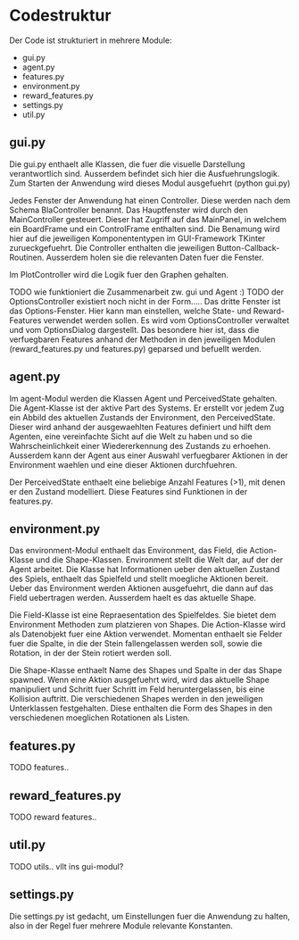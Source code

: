 # Codestruktur

Der Code ist strukturiert in mehrere Module:

- gui.py
- agent.py
- features.py
- environment.py
- reward_features.py
- settings.py
- util.py

## gui.py
Die gui.py enthaelt alle Klassen, die fuer die visuelle Darstellung verantwortlich
sind. Ausserdem befindet sich hier die Ausfuehrungslogik.
Zum Starten der Anwendung wird dieses Modul ausgefuehrt (python gui.py)

Jedes Fenster der Anwendung hat einen Controller. Diese werden nach dem Schema
BlaController benannt. Das Hauptfenster wird durch den MainController gesteuert.
Dieser hat Zugriff auf das MainPanel, in welchem ein BoardFrame und ein ControlFrame
enthalten sind. Die Benamung wird hier auf die jeweiligen Komponententypen im
GUI-Framework TKinter zurueckgefuehrt.
Die Controller enthalten die jeweiligen Button-Callback-Routinen. Ausserdem
holen sie die relevanten Daten fuer die Fenster.

Im PlotController wird die Logik fuer den Graphen gehalten.

TODO wie funktioniert die Zusammenarbeit zw. gui und Agent :)
TODO der OptionsController existiert noch nicht in der Form.....
Das dritte Fenster ist das Options-Fenster. Hier kann man einstellen, welche
State- und Reward-Features verwendet werden sollen. Es wird vom OptionsController
verwaltet und vom OptionsDialog dargestellt. Das besondere hier ist, dass die
verfuegbaren Features anhand der Methoden in den jeweiligen Modulen (reward_features.py
und features.py) geparsed und befuellt werden.

## agent.py
Im agent-Modul werden die Klassen Agent und PerceivedState gehalten. Die Agent-Klasse
ist der aktive Part des Systems. Er erstellt vor jedem Zug ein Abbild des aktuellen
Zustands der Environment, den PerceivedState. Dieser wird anhand der ausgewaehlten
Features definiert und hilft dem Agenten, eine vereinfachte Sicht auf die Welt zu haben
und so die Wahrscheinlichkeit einer Wiedererkennung des Zustands zu erhoehen.
Ausserdem kann der Agent aus einer Auswahl verfuegbarer Aktionen in der Environment
waehlen und eine dieser Aktionen durchfuehren.

Der PerceivedState enthaelt eine beliebige Anzahl Features (>1), mit denen er den
Zustand modelliert. Diese Features sind Funktionen in der features.py.

## environment.py
Das environment-Modul enthaelt das Environment, das Field, die Action-Klasse und die Shape-Klassen.
Environment stellt die Welt dar, auf der der Agent arbeitet. Die Klasse hat Informationen
ueber den aktuellen Zustand des Spiels, enthaelt das Spielfeld und stellt moegliche Aktionen
bereit. Ueber das Environment werden Aktionen ausgefuehrt, die dann auf das Field uebertragen
werden. Ausserdem haelt es das aktuelle Shape.

Die Field-Klasse ist eine Repraesentation des Spielfeldes. Sie bietet dem Environment
Methoden zum platzieren von Shapes.
Die Action-Klasse wird als Datenobjekt fuer eine Aktion verwendet. Momentan enthaelt sie
Felder fuer die Spalte, in die der Stein fallengelassen werden soll, sowie die Rotation,
in der der Stein rotiert werden soll.

Die Shape-Klasse enthaelt Name des Shapes und Spalte in der das Shape spawned. Wenn
eine Aktion ausgefuehrt wird, wird das aktuelle Shape manipuliert und Schritt fuer
Schritt im Feld heruntergelassen, bis eine Kollision auftritt.
Die verschiedenen Shapes werden in den jeweiligen Unterklassen festgehalten. Diese
enthalten die Form des Shapes in den verschiedenen moeglichen Rotationen als Listen.

## features.py
TODO features..

## reward_features.py
TODO reward features..

## util.py
TODO utils.. vllt ins gui-modul?

## settings.py
Die settings.py ist gedacht, um Einstellungen fuer die Anwendung zu halten, also
in der Regel fuer mehrere Module relevante Konstanten.